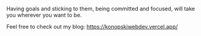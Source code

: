 Having goals and sticking to them, being committed and focused, will take you wherever you want to be.

Feel free to check out my blog: https://konopskiwebdev.vercel.app/

<!---
misiekhardcore/misiekhardcore is a ✨ special ✨ repository because its `README.md` (this file) appears on your GitHub profile.
You can click the Preview link to take a look at your changes.
--->
